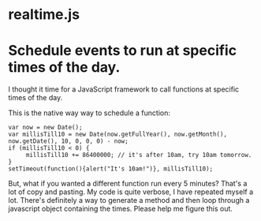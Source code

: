 realtime.js
===========
Schedule events to run at specific times of the day.
===========


I thought it time for a JavaScript framework to call functions at specific times of the day.

This is the native way way to schedule a function:
```
var now = new Date();
var millisTill10 = new Date(now.getFullYear(), now.getMonth(), now.getDate(), 10, 0, 0, 0) - now;
if (millisTill10 < 0) {
     millisTill10 += 86400000; // it's after 10am, try 10am tomorrow.
}
setTimeout(function(){alert("It's 10am!")}, millisTill10);
```
But, what if you wanted a different function run every 5 minutes? That's a lot of copy and pasting. My code is quite verbose, I have repeated myself a lot. There's definitely a way to generate a method and then loop through a javascript object containing the times. Please help me figure this out.
